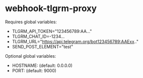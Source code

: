 # webhook-tlgrm-proxy

Requires global variables:

* TLGRM_API_TOKEN="123456789:AA..."
* TLGRM_CHAT_ID=-1234...
* TLGRM_URL="https://api.telegram.org/bot123456789:AAExx.."
* SEND_POST_ELEMENT="test"

Optional global variables:

* HOSTNAME: (default: 0.0.0.0)
* PORT: (default: 9000)
